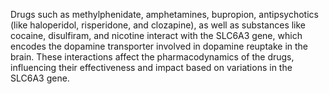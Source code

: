 Drugs such as methylphenidate, amphetamines, bupropion, antipsychotics (like haloperidol, risperidone, and clozapine), as well as substances like cocaine, disulfiram, and nicotine interact with the SLC6A3 gene, which encodes the dopamine transporter involved in dopamine reuptake in the brain. These interactions affect the pharmacodynamics of the drugs, influencing their effectiveness and impact based on variations in the SLC6A3 gene.
